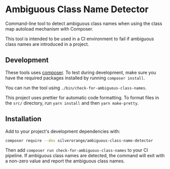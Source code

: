 Ambiguous Class Name Detector
=============================
Command-line tool to detect ambiguous class names when using the class map
autoload mechanism with Composer.

This tool is intended to be used in a CI environment to fail if ambiguous
class names are introduced in a project.

Development
-----------
These tools uses [composer](https://getcomposer.org/). To test during
development, make sure you have the required packages installed by running
`composer install`.

You can run the tool using `./bin/check-for-ambiguous-class-names`.

This project uses prettier for automatic code formatting. To format files in
the `src/` directory, run `yarn install` and then `yarn make-pretty`.

Installation
------------
Add to your project's development dependencies with:

```sh
composer require --dev silverorange/ambiguous-class-name-detector
```

Then add `composer run check-for-ambiguous-class-names` to your CI pipeline. If
ambiguous class names are detected, the command will exit with a non-zero
value and report the ambiguous class names.
